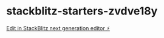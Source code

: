 # stackblitz-starters-zvdve18y

[Edit in StackBlitz next generation editor ⚡️](https://stackblitz.com/~/github.com/hanzbarcel/stackblitz-starters-zvdve18y)